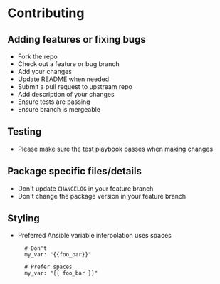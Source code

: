 # Contributing

## Adding features or fixing bugs

* Fork the repo
* Check out a feature or bug branch
* Add your changes
* Update README when needed
* Submit a pull request to upstream repo
* Add description of your changes
* Ensure tests are passing
* Ensure branch is mergeable

## Testing

* Please make sure the test playbook passes when making changes

## Package specific files/details

* Don't update `CHANGELOG` in your feature branch
* Don't change the package version in your feature branch

## Styling

* Preferred Ansible variable interpolation uses spaces

        # Don't
        my_var: "{{foo_bar}}"

        # Prefer spaces
        my_var: "{{ foo_bar }}"
